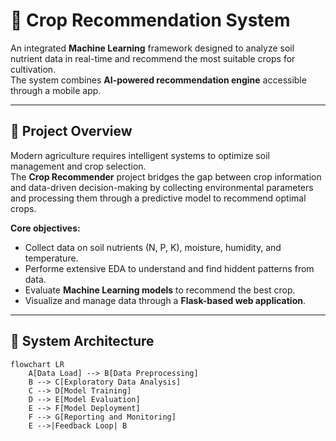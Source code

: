 # 🌾 Crop Recommendation System 

An integrated **Machine Learning** framework designed to analyze soil nutrient data in real-time and recommend the most suitable crops for cultivation.  
The system combines **AI-powered recommendation engine** accessible through a mobile app.

---

## 🚀 Project Overview

Modern agriculture requires intelligent systems to optimize soil management and crop selection.  
The **Crop Recommender** project bridges the gap between crop information and data-driven decision-making by collecting environmental parameters and processing them through a predictive model to recommend optimal crops.

**Core objectives:**
- Collect data on soil nutrients (N, P, K), moisture, humidity, and temperature.
- Performe extensive EDA to understand and find hiddent patterns from data.
- Evaluate **Machine Learning models** to recommend the best crop.
- Visualize and manage data through a **Flask-based web application**.

---

## 🧠 System Architecture


```mermaid
flowchart LR
    A[Data Load] --> B[Data Preprocessing]
    B --> C[Exploratory Data Analysis]
    C --> D[Model Training]
    D --> E[Model Evaluation]
    E --> F[Model Deployment]
    F --> G[Reporting and Monitoring]
    E -->|Feedback Loop| B